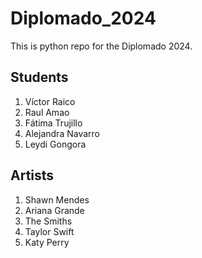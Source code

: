 # Diplomado_2024
This is python repo for the Diplomado 2024.

## Students
1. Víctor Raico
2. Raul Amao
3. Fátima Trujillo
4. Alejandra Navarro
5. Leydi Gongora

## Artists
1. Shawn Mendes
2. Ariana Grande
3. The Smiths
4. Taylor Swift
5. Katy Perry
